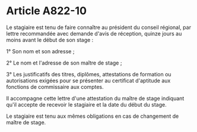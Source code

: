 # Article A822-10

Le stagiaire est tenu de faire connaître au président du conseil régional, par lettre recommandée avec demande d'avis de réception, quinze jours au moins avant le début de son stage :

1° Son nom et son adresse ;

2° Le nom et l'adresse de son maître de stage ;

3° Les justificatifs des titres, diplômes, attestations de formation ou autorisations exigées pour se présenter au certificat d'aptitude aux fonctions de commissaire aux comptes.

Il accompagne cette lettre d'une attestation du maître de stage indiquant qu'il accepte de recevoir le stagiaire et la date du début du stage.

Le stagiaire est tenu aux mêmes obligations en cas de changement de maître de stage.
